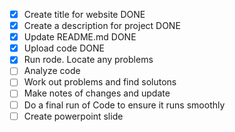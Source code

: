 - [x] Create title for website DONE
- [x] Create a description for project DONE
- [x] Update README.md DONE
- [x] Upload code DONE
- [x] Run rode. Locate any problems 
- [ ] Analyze code 
- [ ] Work out problems and find solutons 
- [ ] Make notes of changes and update 
- [ ] Do a final run of Code to ensure it runs smoothly 
- [ ] Create powerpoint slide 
